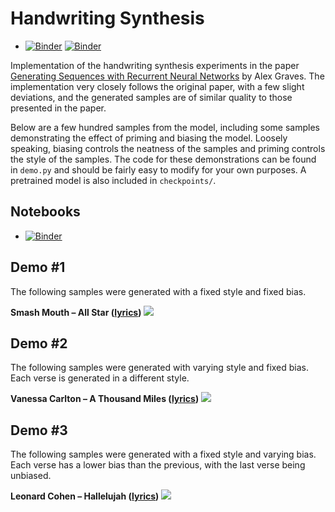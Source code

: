 # Handwriting Synthesis
- [![Binder](https://mybinder.org/badge.svg)](https://mybinder.org/v2/gh/4QuantOSS/handwriting-synthesis/master) [![Binder]( https://img.shields.io/badge/launch-jupyterlab-red.svg)](https://mybinder.org/v2/gh/4QuantOSS/handwriting-synthesis/master?urlpath=lab)

Implementation of the handwriting synthesis experiments in the paper <a href="https://arxiv.org/abs/1308.0850">Generating Sequences with Recurrent Neural Networks</a> by Alex Graves.  The implementation very closely follows the original paper, with a few slight deviations, and the generated samples are of similar quality to those presented in the paper.

Below are a few hundred samples from the model, including some samples demonstrating the effect of priming and biasing the model.  Loosely speaking, biasing controls the neatness of the samples and priming controls the style of the samples. The code for these demonstrations can be found in `demo.py` and should be fairly easy to modify for your own purposes.  A pretrained model is also included in `checkpoints/`.

## Notebooks

- [![Binder](https://img.shields.io/badge/launch-demo%20notebook-green.svg)](https://mybinder.org/v2/gh/4QuantOSS/handwriting-synthesis/master?filepath=notebooks%2Fdemo.ipynb)

## Demo #1
The following samples were generated with a fixed style and fixed bias.

**Smash Mouth – All Star (<a href="https://www.azlyrics.com/lyrics/smashmouth/allstar.html">lyrics</a>)**
![](img/all_star.svg)

## Demo #2
The following samples were generated with varying style and fixed bias.  Each verse is generated in a different style.

**Vanessa Carlton – A Thousand Miles (<a href="https://www.azlyrics.com/lyrics/vanessacarlton/athousandmiles.html">lyrics</a>)**
![](img/downtown.svg)

## Demo #3
The following samples were generated with a fixed style and varying bias.  Each verse has a lower bias than the previous, with the last verse being unbiased.

**Leonard Cohen – Hallelujah (<a href="https://www.youtube.com/watch?v=dQw4w9WgXcQ">lyrics</a>)
![](img/give_up.svg)**

